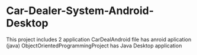 # Car-Dealer-System-Android-Desktop
This project includes 2 application
CarDealAndroid file has anroid aplication (java)
ObjectOrientedProgrammingProject has Java Desktop application
